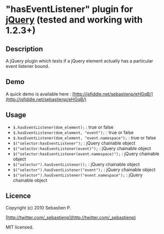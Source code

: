 "hasEventListener" plugin for [jQuery](http://jquery.com/) (tested and working with 1.2.3+)
================================

Description
------------
A jQuery plugin which tests if a jQuery element actually has a particular event listener bound.

Demo
-----
A quick demo is available here : [http://jsfiddle.net/sebastienp/eHGqB/](http://jsfiddle.net/sebastienp/eHGqB/)

Usage
------
* `$.hasEventListener(dom_element);` : true or false
* `$.hasEventListener(dom_element, "event");` : true or false
* `$.hasEventListener(dom_element, "event.namespace");` : true or false
* `$("selector:hasEventListener");` : jQuery chainable object
* `$("selector:hasEventListener(event)");` : jQuery chainable object
* `$("selector:hasEventListener(event.namespace)");` : jQuery chainable object
* `$("selector").hasEventListener();` : jQuery chainable object
* `$("selector").hasEventListener("event");` : jQuery chainable object
* `$("selector").hasEventListener("event.namespace");` : jQuery chainable object

Licence
--------
Copyright (c) 2010 Sebastien P.

[http://twitter.com/_sebastienp](http://twitter.com/_sebastienp)

MIT licensed.